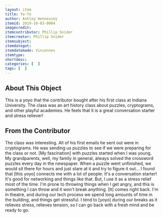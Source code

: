```yaml
---
layout: item
title: Yo-Yo
author: Ashley Hennessey
itemid: 2019-10-03-0004
imagecredit: 
itemcontributor: Phillip Snider
itemcreator: Phillip Snider
itemsubject: 
itemdategot: 
itemdatemade: Vincennes
itemtype: 
shortdesc: 
categories: [  ]
tags: [  ]
---
```

## About This Object

This is a yoyo that the contributor bought after his first class at Indiana University. The class was an art history class about puzzles, cryptograms, and other playful academies. He feels that it is a great conversation starter and stress reliever!

## From the Contributor

<p class=blockquote style=’font-size:115%;’> The class was interesting. All of his first emails he sent out were in cryptograms. He was sending us puzzles to see if we were preparing for the class or not. [My fascination] with puzzles started when I was young. My grandparents, well, my family in general, always solved the crossword puzzles every day in the newspaper. When a puzzle went unfinished, we would sit there for hours and just stare at it and try to figure it out... I found that [this yoyo] connects me with a lot of people. It's a conversation starter! It's good for networking and things like that. But, I use it as a stress relief most of the time. I'm prone to throwing things when I get angry, and this is something I can throw and it won't break anything. [It] comes right back. I'm in theatre, and during our tech process we spend long amounts of time in the building, and things get stressful. I tend to [yoyo] during our breaks as it relieves stress, relieves tension, so I can go back with a fresh mind and be ready to go. </p>
